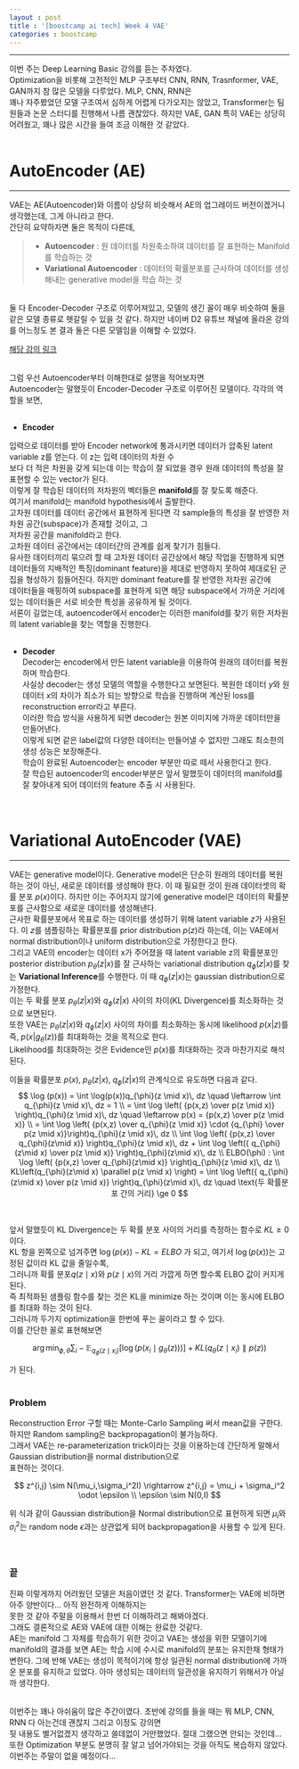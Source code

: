 ```yaml
---
layout : post
title : '[boostcamp ai tech] Week 4 VAE'
categories : boostcamp
---
```


---

이번 주는 Deep Learning Basic 강의를 듣는 주차였다. <br>
Optimization을 비롯해 고전적인 MLP 구조부터 CNN, RNN, Trasnformer, VAE, GAN까지 참 많은 모델을 다루었다. MLP, CNN, RNN은 <br>
꽤나 자주봤었던 모델 구조여서 심하게 어렵게 다가오지는 않았고, Transformer는 팀원들과 논문 스터디를 진행해서 나름 괜찮았다. 하지만 VAE, GAN 특히 VAE는 상당히 어려웠고, 꽤나 많은 시간을 들여 조금 이해한 것 같았다. <br><br>

# AutoEncoder (AE)
---
VAE는 AE(Autoencoder)와 이름이 상당히 비슷해서 AE의 업그레이드 버전이겠거니 생각했는데, 그게 아니라고 한다. <br>
간단히 요약하자면 둘은 목적이 다른데, <br>
> + **Autoencoder** : 원 데이터를 차원축소하여 데이터를 잘 표현하는 Manifold를 학습하는 것
> + **Variational Autoencoder** : 데이터의 확률분포를 근사하여 데이터를 생성해내는 generative model을 학습 하는 것

<br>
둘 다 Encoder-Decoder 구조로 이루어져있고, 모델의 생긴 꼴이 매우 비슷하여 둘을 같은 모델 종류로 헷갈릴 수 있을 것 같다. 하지만 네이버 D2 유튜브 채널에 올라온 강의를 어느정도 본 결과 둘은 다른 모델임을 이해할 수 있었다. <br>

[해당 강의 링크](https://www.youtube.com/watch?v=o_peo6U7IRM&t=2514s) <br><br>

그럼 우선 Autoencoder부터 이해한대로 설명을 적어보자면<br>
Autoencoder는 말했듯이 Encoder-Decoder 구조로 이루어진 모델이다. 각각의 역할을 보면, <br><br>
+ __Encoder__ 

입력으로 데이터를 받아 Encoder network에 통과시키면 데이터가 압축된 latent variable z를 얻는다. 이 z는 입력 데이터의 차원 수 <br>
보다 더 적은 차원을 갖게 되는데 이는 학습이 잘 되었을 경우 원래 데이터의 특성을 잘 표현할 수 있는 vector가 된다. <br>
이렇게 잘 학습된 데이터의 저차원의 벡터들은 **manifold**를 잘 찾도록 해준다. <br>
여기서 manifold는 manifold hypothesis에서 출발한다. <br>
고차원 데이터를 데이터 공간에서 표현하게 된다면 각 sample들의 특성을 잘 반영한 저차원 공간(subspace)가 존재할 것이고, 그 <br>
저차원 공간을 manifold라고 한다. <br>
고차원 데이터 공간에서는 데이터간의 관계를 쉽게 찾기가 힘들다. <br>
유사한 데이터끼리 묶으려 할 때 고차원 데이터 공간상에서 해당 작업을 진행하게 되면 데이터들의 지배적인 특징(dominant feature)을 제대로 반영하지 못하여 제대로된 군집을 형성하기 힘들어진다. 하지만 dominant feature를 잘 반영한 저차원 공간에 <br>
데이터들을 매핑하여 subspace를 표현하게 되면 해당 subspace에서 가까운 거리에 있는 데이터들은 서로 비슷한 특성을 공유하게 될 것이다. <br>
서론이 길었는데, autoencoder에서 encoder는 이러한 manifold를 찾기 위한 저차원의 latent variable을 찾는 역할을 진행한다. <br><br>

+ **Decoder** <br>
Decoder는 encoder에서 만든 latent variable을 이용하여 원래의 데이터를 복원하며 학습한다. <br>
사실상 decoder는 생성 모델의 역할을 수행한다고 보면된다. 복원한 데이터 $y$와 원 데이터 $x$의 차이가 최소가 되는 방향으로 학습을 진행하며 계산된 loss를 reconstruction error라고 부른다. <br>
이러한 학습 방식을 사용하게 되면 decoder는 원본 이미지에 가까운 데이터만을 만들어낸다. <br>
이렇게 되면 같은 label값의 다양한 데이터는 만들어낼 수 없지만 그래도 최소한의 생성 성능은 보장해준다. <br>
학습이 완료된 Autoencoder는 encoder 부분만 따로 떼서 사용한다고 한다. <br>
잘 학습된 autoencoder의 encoder부분은 앞서 말했듯이 데이터의 manifold를 잘 찾아내게 되어 데이터의 feature 추출 시 사용된다. <br><br><br>


# Variational AutoEncoder (VAE)
---
VAE는 generative model이다. Generative model은 단순히 원래의 데이터를 복원하는 것이 아닌, 새로운 데이터를 생성해야 한다. 이 때 필요한 것이 원래 데이터셋의 확률 분포 $p(x)$이다. 하지만 이는 주어지지 않기에 generative model은 데이터의 확률분포를 근사함으로 새로운 데이터를 생성해낸다. <br>
근사한 확률분포에서 목표로 하는 데이터를 생성하기 위해 latent variable $z$가 사용된다. 이 $z$를 샘플링하는 확률분포를 prior distribution $p(z)$라 하는데, 이는 VAE에서 normal distribution이나 uniform distribution으로 가정한다고 한다. <br>
그리고 VAE의 encoder는 데이터 x가 주어졌을 때 latent variable z의 확률분포인 posterior distribution $p_{\theta}(z|x)$를 잘 근사하는 variational distribution $q_{\phi}(z|x)$를 찾는 **Variational Inference**를 수행한다. 이 때 $q_{\phi}(z|x)$는 gaussian distribution으로 가정한다.<br>
이는 두 확률 분포 $p_{\theta}(z|x)$와 $q_{\phi}(z|x)$ 사이의 차이(KL Divergence)를 최소화하는 것으로 보면된다.<br>
또한 VAE는 $p_{\theta}(z|x)$와 $q_{\phi}(z|x)$ 사이의 차이를 최소화하는 동시에 likelihood $p(x|z)$를 즉, $p(x|g_{\theta}(z))$를 최대화하는 것을 목적으로 한다. <br>
Likelihood를 최대화하는 것은 Evidence인 $p(x)$를 최대화하는 것과 마찬가지로 해석된다. <br>

이들을 확률분포 $p(x), \; p_{\theta}(z|x), \; q_{\phi}(z|x)$의 관계식으로 유도하면 다음과 같다.<br>
$$ \log (p(x)) = \int \log(p(x))q_{\phi}(z \mid x)\, dz \quad \leftarrow \int q_{\phi}(z \mid x)\, dz = 1 \\
= \int \log \left( {p(x,z) \over p(z \mid x)} \right)q_{\phi}(z \mid x)\, dz \quad \leftarrow p(x) = {p(x,z) \over p(z \mid x)}  \\
= \int \log \left( {p(x,z) \over q_{\phi}(z \mid x)} \cdot {q_{\phi} \over p(z \mid x)}\right)q_{\phi}(z \mid x)\, dz \\
\int \log \left( {p(x,z) \over q_{\phi}(z\mid x)} \right)q_{\phi}(z \mid x)\, dz + \int \log \left({ q_{\phi}(z\mid x) \over p(z \mid x)} \right)q_{\phi}(z\mid x)\, dz \\
ELBO(\phi) : \int \log \left( {p(x,z) \over q_{\phi}(z\mid x)} \right)q_{\phi}(z \mid x)\, dz \\
KL\left(q_{\phi}(z\mid x) \parallel p(z \mid x) \right) = \int \log \left({ q_{\phi}(z\mid x) \over p(z \mid x)} \right)q_{\phi}(z\mid x)\, dz \quad \text{두 확률분포 간의 거리} \ge 0 $$

<br>

앞서 말했듯이 KL Divergence는 두 확률 분포 사이의 거리를 측정하는 함수로 $KL\ge0$이다. <br>
KL 항을 왼쪽으로 넘겨주면 $\log(p(x)) - KL = ELBO$ 가 되고, 여기서 $\log(p(x))$는 고정된 값이라 KL 값을 줄일수록, <br>
그러니까 확률 분포$q(z\mid x)$와 $p(z\mid x)$의 거리 가깝게 하면 할수록 ELBO 값이 커지게 된다. <br>
즉 최적화된 샘플링 함수를 찾는 것은 KL을 minimize 하는 것이며 이는 동시에 ELBO를 최대화 하는 것이 된다.<br>
그러니까 두가지 optimization을 한번에 푸는 꼴이라고 할 수 있다. <br>
이를 간단한 꼴로 표현해보면

$$ \arg \min_{\phi, \theta} \sum_i -\mathbb{E}_{q_{\phi}(z\mid x_i)}[\log (p(x_i\mid g_{\theta}(z)))]+KL(q_{\theta}(z\mid x_i)\parallel p(z)) $$

가 된다.<br><br>


### Problem
Reconstruction Error 구할 때는 Monte-Carlo Sampling 써서 mean값을 구한다. <br>
하지만 Random sampling은 backpropagation이 불가능하다. <br>
그래서 VAE는 re-parameterization trick이라는 것을 이용하는데 간단하게 말해서 Gaussian distribution을 normal distribution으로 <br>
표현하는 것이다. 

$$ z^{i,j} \sim N(\mu_i,\sigma_i^2I) \rightarrow z^{i,j} = \mu_i + \sigma_i^2 \odot \epsilon \\
\epsilon \sim N(0,I) $$

위 식과 같이 Gaussian distribution을 Normal distribution으로 표현하게 되면 $\mu_i$와 $\sigma_i^2$는 random node $\epsilon$과는 상관없게 되어 backpropagation을 사용할 수 있게 된다.
<br><br><br>



### 끝
진짜 이렇게까지 어려웠던 모델은 처음이였던 것 같다. Transformer는 VAE에 비하면 아주 양반이다... 아직 완전하게 이해하지는 <br>
못한 것 같아 주말을 이용해서 한번 더 이해하려고 해봐야겠다. <br>
그래도 결론적으로 AE와 VAE에 대한 이해는 완료한 것같다. <br>
AE는 manifold 그 자체를 학습하기 위한 것이고 VAE는 생성을 위한 모델이기에 manifold의 결과를 보면 AE는 학습 시에 수시로 manifold의 분포는 유지한채 형태가 변한다. 그에 반해 VAE는 생성이 목적이기에 항상 일관된 normal distribution에 가까운 분포를 유지하고 있었다. 아마 생성되는 데이터의 일관성을 유지하기 위해서가 아닐까 생각한다. <br><br>

이번주는 꽤나 아쉬움이 많은 주간이였다. 초반에 강의를 들을 때는 뭐 MLP, CNN, RNN 다 아는건데 괜찮지 그리고 이정도 강의면 <br>
뒷 내용도 별거없겠지 생각하고 쓸데없이 거만했었다. 절대 그랬으면 안되는 것인데...<br>
또한 Optimization 부분도 분명히 잘 알고 넘어가야되는 것을 아직도 복습하지 않았다. <br>
이번주는 주말이 없을 예정이다...